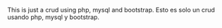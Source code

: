 This is just a crud using php, mysql and bootstrap.
Esto es solo un crud  usando php, mysql y bootstrap.

